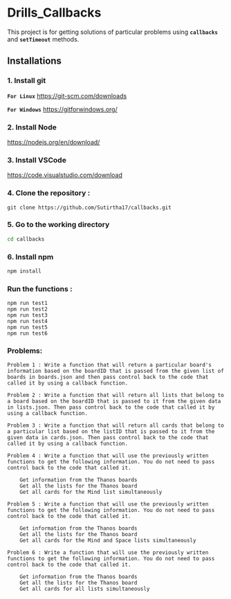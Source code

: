# Drills_Callbacks

This project is for getting solutions of particular problems using **`callbacks`** and **`setTimeout`** methods.

## Installations

### 1. Install git

**`For Linux`** <https://git-scm.com/downloads>

**`For Windows`** <https://gitforwindows.org/>

### 2. Install Node

<https://nodejs.org/en/download/>

### 3. Install VSCode

<https://code.visualstudio.com/download>

### 4. Clone the repository :

```
git clone https://github.com/Sutirtha17/callbacks.git
```

### 5. Go to the working directory

```sh
cd callbacks
```

### 6. Install npm

```sh
npm install
```

### Run the functions :

```
npm run test1
npm run test2
npm run test3
npm run test4
npm run test5
npm run test6
```

### Problems:

```
Problem 1 : Write a function that will return a particular board's information based on the boardID that is passed from the given list of boards in boards.json and then pass control back to the code that called it by using a callback function.

Problem 2 : Write a function that will return all lists that belong to a board based on the boardID that is passed to it from the given data in lists.json. Then pass control back to the code that called it by using a callback function.

Problem 3 : Write a function that will return all cards that belong to a particular list based on the listID that is passed to it from the given data in cards.json. Then pass control back to the code that called it by using a callback function.

Problem 4 : Write a function that will use the previously written functions to get the following information. You do not need to pass control back to the code that called it.

    Get information from the Thanos boards
    Get all the lists for the Thanos board
    Get all cards for the Mind list simultaneously

Problem 5 : Write a function that will use the previously written functions to get the following information. You do not need to pass control back to the code that called it.

    Get information from the Thanos boards
    Get all the lists for the Thanos board
    Get all cards for the Mind and Space lists simultaneously

Problem 6 : Write a function that will use the previously written functions to get the following information. You do not need to pass control back to the code that called it.

    Get information from the Thanos boards
    Get all the lists for the Thanos board
    Get all cards for all lists simultaneously
```
